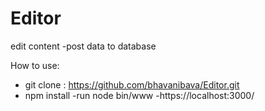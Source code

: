 # Editor
edit content -post data to database 

How to use:
  - git clone : https://github.com/bhavanibava/Editor.git
  - npm install
  -run node bin/www
  -https://localhost:3000/
